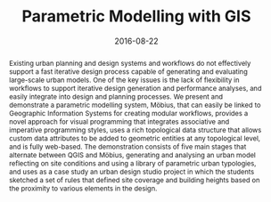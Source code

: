---
layout: post
group: research
marker: conference paper
title:  "Parametric Modelling with GIS"
authors: Janssen, P, Stouffs, R, Mohanty, A, Tan, E, and Li, R (2016)
details: Proceedings of eCAADe 2016, 22-26 August 2016, Oulu, Finland, pp. 59–68.
abstract: "Existing urban planning and design systems and workflows do not effectively support a fast iterative design process capable of generating and evaluating large-scale urban models. One of the key issues is the lack of flexibility in workflows to support iterative design generation and performance analyses, and easily integrate into design and planning processes. We present and demonstrate a parametric modelling system, Möbius, that can easily be linked to Geographic Information Systems for creating modular workflows, provides a novel approach for visual programming that integrates associative and imperative programming styles, uses a rich topological data structure that allows custom data attributes to be added to geometric entities at any topological level, and is fully web-based. The demonstration consists of five main stages that alternate between QGIS and Möbius, generating and analysing an urban model reflecting on site conditions and using a library of parametric urban typologies, and uses as a case study an urban design studio project in which the students sketched a set of rules that defined site coverage and building heights based on the proximity to various elements in the design."
date:   2016-08-22
project-url: https://www.researchgate.net/publication/307413179
---